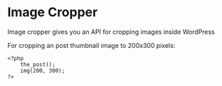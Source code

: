 # Image Cropper

Image cropper gives you an API for cropping images inside WordPress

For cropping an post thumbnail image to 200x300 pixels:

	<?php
		the_post();
		img(200, 300);
	?>